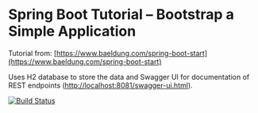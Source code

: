 # Spring Boot Tutorial – Bootstrap a Simple Application

Tutorial from: [https://www.baeldung.com/spring-boot-start](https://www.baeldung.com/spring-boot-start)

Uses H2 database to store the data and Swagger UI for documentation of REST endpoints ([http://localhost:8081/swagger-ui.html](http://localhost:8081/swagger-ui.html)).

[![Build Status](https://travis-ci.com/ashburnere/spring-boot-demo.svg?branch=master)](https://travis-ci.com/ashburnere/spring-boot-demo)
